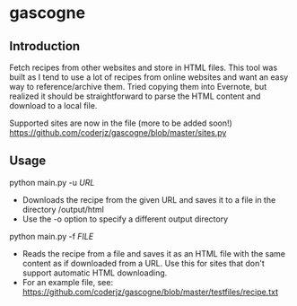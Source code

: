 # gascogne

## Introduction
Fetch recipes from other websites and store in HTML files.
This tool was built as I tend to use a lot of recipes from online websites and want an easy way to reference/archive them.  Tried copying them into Evernote, but realized it should be straightforward to parse the HTML content and download to a local file.

Supported sites are now in the file (more to be added soon!) https://github.com/coderjz/gascogne/blob/master/sites.py

## Usage
python main.py -u _URL_
* Downloads the recipe from the given URL and saves it to a file in the directory <application>/output/html
* Use the -o option to specify a different output directory

python main.py -f _FILE_
* Reads the recipe from a file and saves it as an HTML file with the same content as if downloaded from a URL.  Use this for sites that don't support automatic HTML downloading.
* For an example file, see: https://github.com/coderjz/gascogne/blob/master/testfiles/recipe.txt
